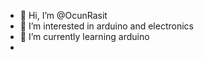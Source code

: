 - 👋 Hi, I’m @OcunRasit
- 👀 I’m interested in arduino and electronics
- 🌱 I’m currently learning arduino
-
